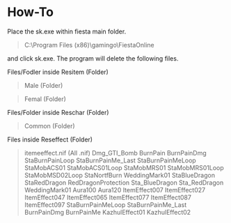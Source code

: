 # How-To
Place the sk.exe within fiesta main folder. 

> C:\Program Files (x86)\gamingo\FiestaOnline

and click sk.exe. The program will delete the following files.

Files/Fodler inside Resitem (Folder)

> Male (Folder)

> Femal (Folder)

Files/Folder inside Reschar (Folder)

> Common (Folder)

Files inside Reseffect (Folder)
> itemeeffect.nif (All .nif)
> Dmg_GTI_Bomb
> BurnPain
> BurnPainDmg
> StaBurnPainLoop
> StaBurnPainMe_Last
> StaBurnPainMeLoop
> StaMobACS01
> StaMobACS01Loop
> StaMobMRS01
> StaMobMRS01Loop
> StaMobMSD02Loop
> StaNortfBurn
> WeddingMark01
> StaBlueDragon
> StaRedDragon
> RedDragonProtection
> Sta_BlueDragon
> Sta_RedDragon
> WeddingMark01
> Aura100
> Aura120
> ItemEffect007
> ItemEffect027
> ItemEffect047
> ItemEffect065
> ItemEffect077
> ItemEffect087
> ItemEffect097
> StaBurnPainMeLoop
> StaBurnPainMe_Last
> BurnPainDmg
> BurnPainMe
> KazhulEffect01
> KazhulEffect02

